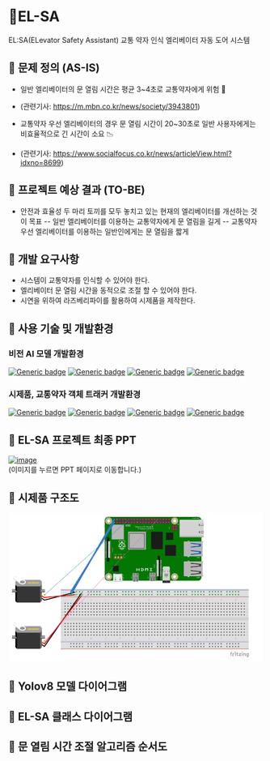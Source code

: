 # 🚨EL-SA
EL:SA(ELevator Safety Assistant) 교통 약자 인식 엘리베이터 자동 도어 시스템

## 📌 문제 정의 (AS-IS)
- 일반 엘리베이터의 문 열림 시간은 평균 3~4초로 교통약자에게 위험 🚨
- (관련기사: https://m.mbn.co.kr/news/society/3943801)

- 교통약자 우선 엘리베이터의 경우 문 열림 시간이 20~30초로 일반 사용자에게는 비효율적으로 긴 시간이 소요 📉
-  (관련기사: https://www.socialfocus.co.kr/news/articleView.html?idxno=8699)
  
## 📌 프로젝트 예상 결과 (TO-BE)
- 안전과 효율성 두 마리 토끼를 모두 놓치고 있는 현재의 엘리베이터를 개선하는 것이 목표
  -- 일반 엘리베이터를 이용하는 교통약자에게 문 열림을 길게
  -- 교통약자 우선 엘리베이터를 이용하는 일반인에게는 문 열림을 짧게

## 📌 개발 요구사항
- 시스템이 교통약자를 인식할 수 있어야 한다.
- 엘리베이터 문 열림 시간을 동적으로 조절 할 수 있어야 한다.
- 시연을 위하여 라즈베리파이를 활용하여 시제품을 제작한다.


## 📌 사용 기술 및 개발환경
### 비전 AI 모델 개발환경
[![Generic badge](https://img.shields.io/badge/Windows-11.Pro-blue.svg)](https://shields.io/) 
[![Generic badge](https://img.shields.io/badge/python-3.10.14-green.svg)](https://shields.io/) 
[![Generic badge](https://img.shields.io/badge/Yolov8-8.2.15-red.svg)](https://shields.io/)
[![Generic badge](https://img.shields.io/badge/OpenCV-4.9.0-yellow.svg)](https://shields.io/)
### 시제품, 교통약자 객체 트래커 개발환경
[![Generic badge](https://img.shields.io/badge/Raspbian-Bookworm-red.svg)](https://shields.io/)
[![Generic badge](https://img.shields.io/badge/python-3.11.2-green.svg)](https://shields.io/)
[![Generic badge](https://img.shields.io/badge/Yolov8-8.2.16-red.svg)](https://shields.io/)
[![Generic badge](https://img.shields.io/badge/OpenCV-4.9.0-yellow.svg)](https://shields.io/)

## 📌 EL-SA 프로젝트 최종 PPT
[![image](https://github.com/user-attachments/assets/49730ddd-d3f6-47c4-956a-25e01a658313)](Documents/결과보고서5조AI로켓단_ELSA(교통약자인식엘레베이터자동도어시스템).pdf)<br>
(이미지를 누르면 PPT 페이지로 이동합니다.)

## 📌 시제품 구조도
![Rpi_Diagram](./Documents/EL-SA_회로도.png)

## 📌 Yolov8 모델 다이어그램

## 📌 EL-SA 클래스 다이어그램

## 📌 문 열림 시간 조절 알고리즘 순서도


